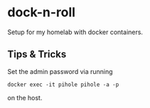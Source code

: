 # dock-n-roll

Setup for my homelab with docker containers.

## Tips & Tricks

Set the admin password via running
```
docker exec -it pihole pihole -a -p
```
on the host.
